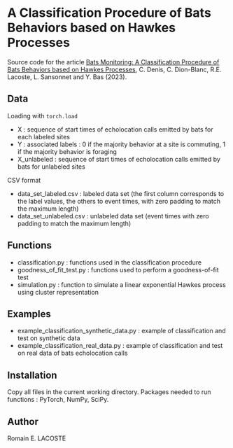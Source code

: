 # A Classification Procedure of Bats Behaviors based on Hawkes Processes

Source code for the article [Bats Monitoring: A Classification Procedure of Bats Behaviors based on Hawkes Processes](https://hal.science/hal-04345822), C. Denis, C. Dion-Blanc, R.E. Lacoste, L. Sansonnet and Y. Bas (2023).

## Data

Loading with `torch.load`
- X : sequence of start times of echolocation calls emitted by bats for each labeled sites
- Y : associated labels : 0 if the majority behavior at a site is commuting, 1 if the majority behavior is foraging
- X_unlabeled : sequence of start times of echolocation calls emitted by bats for unlabeled sites

CSV format
- data_set_labeled.csv : labeled data set (the first column corresponds to the label values, the others to event times, with zero padding to match the maximum length)
- data_set_unlabeled.csv : unlabeled data set (event times with zero padding to match the maximum length)
## Functions 

- classification.py : functions used in the classification procedure
- goodness_of_fit_test.py : functions used to perform a goodness-of-fit test
- simulation.py : function to simulate a linear exponential Hawkes process using cluster representation

## Examples

- example_classification_synthetic_data.py : example of classification and test on synthetic data
- example_classification_real_data.py : example of classification and test on real data of bats echolocation calls

## Installation 

Copy all files in the current working directory.
Packages needed to run functions : PyTorch, NumPy, SciPy.

## Author

Romain E. LACOSTE
